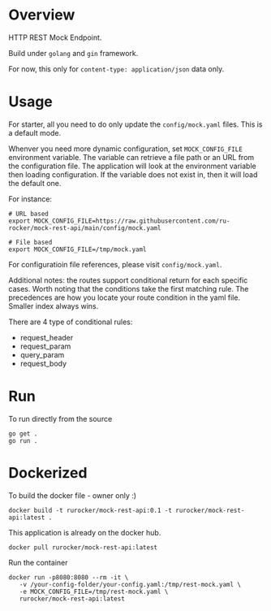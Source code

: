 # Overview
HTTP REST Mock Endpoint.

Build under `golang` and `gin` framework.

For now, this only for `content-type: application/json` data only.

# Usage
For starter, all you need to do only update the `config/mock.yaml` files. This is a default mode.

Whenver you need more dynamic configuration, set `MOCK_CONFIG_FILE` environment variable.
The variable can retrieve a file path or an URL from the configuration file.
The application will look at the environment variable then loading configuration.
If the variable does not exist in, then it will load the default one.

For instance:

    # URL based 
    export MOCK_CONFIG_FILE=https://raw.githubusercontent.com/ru-rocker/mock-rest-api/main/config/mock.yaml

    # File based
    export MOCK_CONFIG_FILE=/tmp/mock.yaml

For configuratioin file references, please visit `config/mock.yaml`.

Additional notes: the routes support conditional return for each specific cases. 
Worth noting that the conditions take the first matching rule.
The precedences are how you locate your route condition in the yaml file. Smaller index always wins.

There are 4 type of conditional rules:
* request_header
* request_param
* query_param
* request_body

# Run
To run directly from the source

    go get .
    go run .

# Dockerized
To build the docker file - owner only :)

    docker build -t rurocker/mock-rest-api:0.1 -t rurocker/mock-rest-api:latest .


This application is already on the docker hub.

    docker pull rurocker/mock-rest-api:latest

Run the container

    docker run -p8080:8080 --rm -it \
       -v /your-config-folder/your-config.yaml:/tmp/rest-mock.yaml \
       -e MOCK_CONFIG_FILE=/tmp/rest-mock.yaml \
       rurocker/mock-rest-api:latest